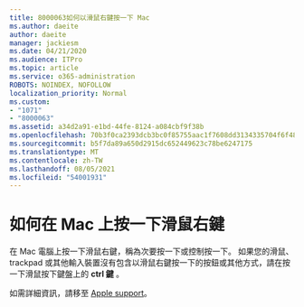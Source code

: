 ```yaml
---
title: 8000063如何以滑鼠右鍵按一下 Mac
ms.author: daeite
author: daeite
manager: jackiesm
ms.date: 04/21/2020
ms.audience: ITPro
ms.topic: article
ms.service: o365-administration
ROBOTS: NOINDEX, NOFOLLOW
localization_priority: Normal
ms.custom:
- "1071"
- "8000063"
ms.assetid: a34d2a91-e1bd-44fe-8124-a084cbf9f38b
ms.openlocfilehash: 70b3f0ca2393dcb3bc0f85755aac1f7608dd3134335704f6f48af43fb33b4af8
ms.sourcegitcommit: b5f7da89a650d2915dc652449623c78be6247175
ms.translationtype: MT
ms.contentlocale: zh-TW
ms.lasthandoff: 08/05/2021
ms.locfileid: "54001931"
---
```

# <a name="how-to-right-click-on-a-mac"></a>如何在 Mac 上按一下滑鼠右鍵

在 Mac 電腦上按一下滑鼠右鍵，稱為次要按一下或控制按一下。 如果您的滑鼠、trackpad 或其他輸入裝置沒有包含以滑鼠右鍵按一下的按鈕或其他方式，請在按一下滑鼠按下鍵盤上的 **ctrl 鍵** 。
  
如需詳細資訊，請移至 [Apple support](https://go.microsoft.com/fwlink/?linkid=2022220&amp;clcid=0x409)。
  